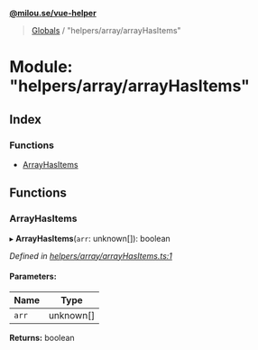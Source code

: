 **[@milou.se/vue-helper](../README.md)**

> [Globals](../globals.md) / "helpers/array/arrayHasItems"

# Module: "helpers/array/arrayHasItems"

## Index

### Functions

* [ArrayHasItems](_helpers_array_arrayhasitems_.md#arrayhasitems)

## Functions

### ArrayHasItems

▸ **ArrayHasItems**(`arr`: unknown[]): boolean

*Defined in [helpers/array/arrayHasItems.ts:1](https://github.com/milou-se/milou-vue-helper/blob/67af96b/src/helpers/array/arrayHasItems.ts#L1)*

#### Parameters:

Name | Type |
------ | ------ |
`arr` | unknown[] |

**Returns:** boolean
